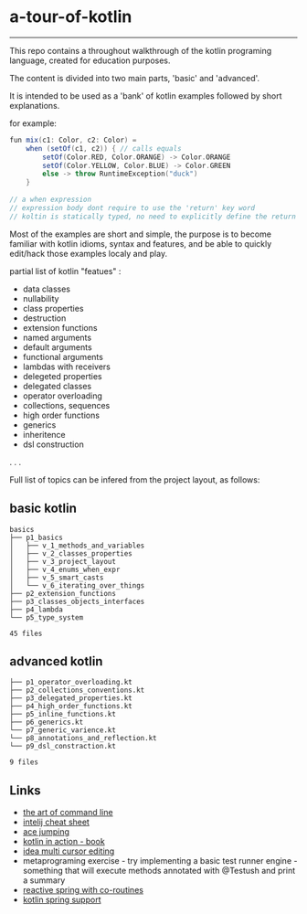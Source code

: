 # a-tour-of-kotlin

---

This repo contains a throughout walkthrough of the kotlin programing language,
created for education purposes.

The content is divided into two main parts, 'basic' and 'advanced'.

It is intended to be used as a 'bank' of kotlin examples 
followed by short explanations.


for example:

```scala
fun mix(c1: Color, c2: Color) =
    when (setOf(c1, c2)) { // calls equals
        setOf(Color.RED, Color.ORANGE) -> Color.ORANGE
        setOf(Color.YELLOW, Color.BLUE) -> Color.GREEN
        else -> throw RuntimeException("duck")
    }
    
// a when expression
// expression body dont require to use the 'return' key word
// koltin is statically typed, no need to explicitly define the return type
```

Most of the examples are short and simple, the purpose is to become familiar with kotlin idioms, syntax
and features, and be able to quickly edit/hack those examples localy and play.

partial list of kotlin "featues" :
- data classes
- nullability
- class properties
- destruction
- extension functions
- named arguments
- default arguments
- functional arguments
- lambdas with receivers
- delegeted properties
- delegated classes
- operator overloading
- collections, sequences
- high order functions
- generics
- inheritence
- dsl construction


.
.
.


Full list of topics can be infered from the project layout, as follows:

## basic kotlin
```
basics
├── p1_basics
│   ├── v_1_methods_and_variables
│   ├── v_2_classes_properties
│   ├── v_3_project_layout
│   ├── v_4_enums_when_expr
│   ├── v_5_smart_casts
│   └── v_6_iterating_over_things
├── p2_extension_functions
├── p3_classes_objects_interfaces
├── p4_lambda
└── p5_type_system

45 files
```

## advanced kotlin
```
├── p1_operator_overloading.kt
├── p2_collections_conventions.kt
├── p3_delegated_properties.kt
├── p4_high_order_functions.kt
├── p5_inline_functions.kt
├── p6_generics.kt
└── p7_generic_varience.kt
└── p8_annotations_and_reflection.kt
└── p9_dsl_constraction.kt

9 files
```


## Links
- [the art of command line](https://github.com/jlevy/the-art-of-command-line)
- [intelij cheat sheet](https://www.notion.so/viggin/kotlin-43585-c8c59b4a41ea47ffbcfedaaec2eb5f38#927e9ac0590a401da158a1d90e30d85d)
- [ace jumping](https://plugins.jetbrains.com/plugin/7086-acejump)
- [kotlin in action - book](https://www.manning.com/books/kotlin-in-action)
- [idea multi cursor editing](https://www.manning.com/books/kotlin-in-action)
- metaprograming exercise - try implementing a basic test runner engine - something that will execute methods annotated with @Testush and print a summary
- [reactive spring with co-routines](https://spring.io/blog/2019/04/12/going-reactive-with-spring-coroutines-and-kotlin-flow)
- [kotlin spring support](https://spring.io/blog/2017/01/04/introducing-kotlin-support-in-spring-framework-5-0)


